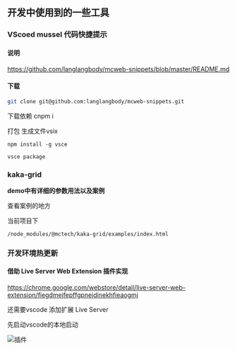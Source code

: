## 开发中使用到的一些工具

 ### VScoed mussel 代码快捷提示

 #### 说明
 https://github.com/langlangbody/mcweb-snippets/blob/master/README.md
 
#### 下载

```sh
git clone git@github.com:langlangbody/mcweb-snippets.git
```

下载依赖 cnpm i

打包 生成文件vsix

```
npm install -g vsce

vsce package
```

### kaka-grid

**demo中有详细的参数用法以及案例**

查看案例的地方

当前项目下

```
/node_modules/@mctech/kaka-grid/examples/index.html
```


### 开发环境热更新

####  借助 Live Server Web Extension 插件实现

https://chrome.google.com/webstore/detail/live-server-web-extension/fiegdmejfepffgpnejdinekhfieaogmj


还需要vscode 添加扩展 Live Server

先启动vscode的本地启动

![插件](https://img-blog.csdnimg.cn/2020061921452928.png?x-oss-process=image/watermark,type_ZmFuZ3poZW5naGVpdGk,shadow_10,text_aHR0cHM6Ly9ibG9nLmNzZG4ubmV0L3Jlc19taW4=,size_16,color_FFFFFF,t_70#pic_center)

